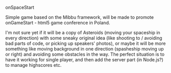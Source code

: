 onSpaceStart

Simple game based on the Mibbu framework, will be made to promote onGameStart - html5 game conference in Poland.

I'm not sure yet if it will be a copy of Asteroids (moving your spaceship in every direction) with some sneaky original idea (like shooting to / avoiding bad parts of code, or picking up speakers' photos), or maybe it will be more something like moving background in one direction (spasheship moving up or right) and avoiding some obstacles in the way. The perfect situation is to have it working for single player, and then add the server part (in Node.js?) to manage highscores etc.